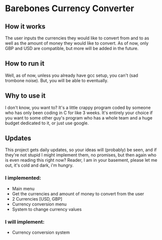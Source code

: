 # Barebones Currency Converter
## How it works
The user inputs the currencies they would like to convert from and to as well as the amount of money they would like to convert. As of now, only GBP and USD are compatible, but more will be added in the future.
## How to run it
Well, as of now, unless you already have gcc setup, you can't (sad trombone noise). But, you will be able to eventually.
## Why to use it
I don't know, you want to? It's a little crappy program coded by someone who has only been coding in C for like 3 weeks. It's entirely your choice if you want to some other guy's program who has a whole team and a huge budget dedicated to it, or just use google.
## Updates
This project gets daily updates, so your ideas will (probably) be seen, and if they're not stupid I might implement them, no promises, but then again who is even reading this right now? Reader, I am in your basement, please let me out, it's cold and dark, i'm hungry.
### I implemented:
- Main menu
- Get the currencies and amount of money to convert from the user
- 2 Currencies [USD, GBP]
- Currency conversion menu
- System to change currency values
### I will implement:
- Currency conversion system
